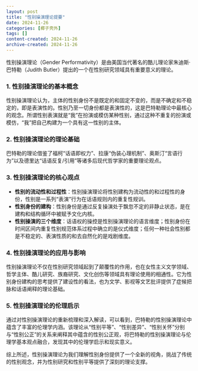 ```yaml
---
layout: post
title: "性别操演理论提要"
date: 2024-11-26
categories: [椰子壳外]
tags: []
content-created: 2024-11-26
archive-created: 2024-11-26
---
```


性别操演理论（Gender Performativity）是由美国当代著名的酷儿理论家朱迪斯·巴特勒（Judith Butler）提出的一个在性别研究领域具有重要意义的理论。

### 1. 性别操演理论的基本概念

性别操演理论认为，主体的性别身份不是既定的和固定不变的，而是不确定和不稳定的，即是表演性的。性别乃至一切身份都是表演性的，这是巴特勒理论中最核心的观念。所谓性别表演就是“我”在扮演或模仿某种性别，通过这种不重复的扮演或模仿，“我”把自己构建为一个具有这一性别的主体。

### 2. 性别操演理论的理论基础

巴特勒的理论借鉴了福柯“话语即权力”、拉康“伪装心理机制”、奥斯汀“言语行为”以及德里达“话语反复/引用”等诸多后现代哲学家的重要理论观点。

### 3. 性别操演理论的核心观点

- **性别的流动性和过程性**：性别操演理论将性别建构为流动性的和过程性的身份，性别是一系列“表演”行为在话语规则内的重复性规训。
- **性别身份的建构**：性别身份是通过反复操演处于飘忽不定的非静止状态，是在建构和结构循环中被赋予文化内核。
- **性别操演的三个维度**：话语权的操控是性别操演理论的语言维度；性别身份在时间区间内重复性别规范体系过程中确立的是仪式维度；任何一种社会性别都是不稳定的、表演性质的和去自然化的是戏剧维度。

### 4. 性别操演理论的应用与影响

性别操演理论不仅在性别研究领域起到了颠覆性的作用，也在女性主义文学领域、哲学主体、酷儿研究、族裔研究、文化创伤等领域具有理论使用的相通性。它为性别身份建构的思考提供了建设性的看法，也为文学、影视等文艺批评提供了症候把脉和话语阐释的理论基础。

### 5. 性别操演理论的伦理启示

通过对性别操演理论的重新梳理和深入解读，可以看到，巴特勒的性别操演理论中蕴含了丰富的伦理学内涵。该理论从“性别平等”、“性别差异”、“性别关怀”分别与“性别公正”的关系来阐释其中蕴含的性别公正观，将巴特勒的性别操演理论与伦理学基本观点融合，发现其中的伦理学启示和现实意义。

综上所述，性别操演理论为我们理解性别身份提供了一个全新的视角，挑战了传统的性别观念，并为性别研究和性别平等提供了深刻的理论支撑。
